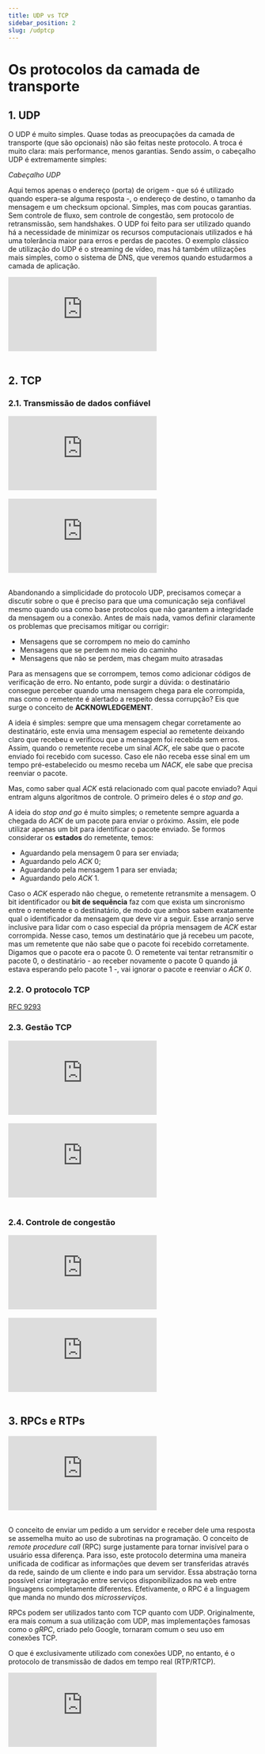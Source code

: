 ```yaml
---
title: UDP vs TCP
sidebar_position: 2
slug: /udptcp
---
```


# Os protocolos da camada de transporte

## 1. UDP

O UDP é muito simples. Quase todas as preocupações da camada de transporte (que
são opcionais) não são feitas neste protocolo. A troca é muito clara: mais
performance, menos garantias. Sendo assim, o cabeçalho UDP é extremamente
simples:

*Cabeçalho UDP*

Aqui temos apenas o endereço (porta) de origem - que só é utilizado quando
espera-se alguma resposta -, o endereço de destino, o tamanho da mensagem e um
checksum opcional. Simples, mas com poucas garantias. Sem controle de fluxo,
sem controle de congestão, sem protocolo de retransmissão, sem handshakes. O
UDP foi feito para ser utilizado quando há a necessidade de minimizar os
recursos computacionais utilizados e há uma tolerância maior para erros e
perdas de pacotes. O exemplo clássico de utilização do UDP é o streaming de
vídeo, mas há também utilizações mais simples, como o sistema de DNS, que
veremos quando estudarmos a camada de aplicação.

<div style={{ textAlign: 'center' }}>
    <iframe 
        style={{
            display: 'block',
            margin: 'auto',
            width: '100%',
            height: '50vh',
        }}
        src="https://www.youtube.com/embed/VjBDgcNno-Q" 
        frameborder="0" 
        allowFullScreen>
    </iframe>
</div>
<br/>

## 2. TCP

### 2.1. Transmissão de dados confiável

<div style={{ textAlign: 'center' }}>
    <iframe 
        style={{
            display: 'block',
            margin: 'auto',
            width: '100%',
            height: '50vh',
        }}
        src="https://www.youtube.com/embed/nyUHUtmxWg0" 
        frameborder="0" 
        allowFullScreen>
    </iframe>
</div>
<br/>

<div style={{ textAlign: 'center' }}>
    <iframe 
        style={{
            display: 'block',
            margin: 'auto',
            width: '100%',
            height: '50vh',
        }}
        src="https://www.youtube.com/embed/vxgH6r-II2Q" 
        frameborder="0" 
        allowFullScreen>
    </iframe>
</div>
<br/>

Abandonando a simplicidade do protocolo UDP, precisamos começar a discutir
sobre o que é preciso para que uma comunicação seja confiável mesmo quando usa
como base protocolos que não garantem a integridade da mensagem ou a conexão.
Antes de mais nada, vamos definir claramente os problemas que precisamos
mitigar ou corrigir:

* Mensagens que se corrompem no meio do caminho
* Mensagens que se perdem no meio do caminho
* Mensagens que não se perdem, mas chegam muito atrasadas

Para as mensagens que se corrompem, temos como adicionar códigos de verificação
de erro. No entanto, pode surgir a dúvida: o destinatário consegue perceber
quando uma mensagem chega para ele corrompida, mas como o remetente é alertado
a respeito dessa corrupção? Eis que surge o conceito de **ACKNOWLEDGEMENT**.

A ideia é simples: sempre que uma mensagem chegar corretamente ao destinatário,
este envia uma mensagem especial ao remetente deixando claro que recebeu e
verificou que a mensagem foi recebida sem erros. Assim, quando o remetente
recebe um sinal *ACK*, ele sabe que o pacote enviado foi recebido com sucesso.
Caso ele não receba esse sinal em um tempo pré-estabelecido ou mesmo receba um
*NACK*, ele sabe que precisa reenviar o pacote.

Mas, como saber qual *ACK* está relacionado com qual pacote enviado? Aqui
entram alguns algoritmos de controle. O primeiro deles é o *stop and go*. 

A ideia do *stop and go* é muito simples; o remetente sempre aguarda a chegada
do *ACK* de um pacote para enviar o próximo. Assim, ele pode utilizar apenas um
    bit para identificar o pacote enviado. Se formos considerar os **estados**
    do remetente, temos:

* Aguardando pela mensagem 0 para ser enviada; 
* Aguardando pelo *ACK* 0;
* Aguardando pela mensagem 1 para ser enviada;
* Aguardando pelo *ACK* 1.

Caso o *ACK* esperado não chegue, o remetente retransmite a mensagem. O bit
identificador ou **bit de sequência** faz com que exista um sincronismo entre o
remetente e o destinatário, de modo que ambos sabem exatamente qual o
identificador da mensagem que deve vir a seguir. Esse arranjo serve inclusive
para lidar com o caso especial da própria mensagem de *ACK* estar corrompida.
Nesse caso, temos um destinatário que já recebeu um pacote, mas um remetente
que não sabe que o pacote foi recebido corretamente. Digamos que o pacote era o
pacote 0. O remetente vai tentar retransmitir o pacote 0, o destinatário - ao
receber novamente o pacote 0 quando já estava esperando pelo pacote 1 -, vai
ignorar o pacote e reenviar o *ACK 0*.

### 2.2. O protocolo TCP

[RFC 9293](https://datatracker.ietf.org/doc/html/rfc9293)

### 2.3. Gestão TCP

<div style={{ textAlign: 'center' }}>
    <iframe 
        style={{
            display: 'block',
            margin: 'auto',
            width: '100%',
            height: '50vh',
        }}
        src="https://www.youtube.com/embed/UYJP-6mhF6E" 
        frameborder="0" 
        allowFullScreen>
    </iframe>
</div>
<br/>

<div style={{ textAlign: 'center' }}>
    <iframe 
        style={{
            display: 'block',
            margin: 'auto',
            width: '100%',
            height: '50vh',
        }}
        src="https://www.youtube.com/embed/E4I6t0mI_is" 
        frameborder="0" 
        allowFullScreen>
    </iframe>
</div>
<br/>

### 2.4. Controle de congestão

<div style={{ textAlign: 'center' }}>
    <iframe 
        style={{
            display: 'block',
            margin: 'auto',
            width: '100%',
            height: '50vh',
        }}
        src="https://www.youtube.com/embed/Fm92xvIp6JY" 
        frameborder="0" 
        allowFullScreen>
    </iframe>
</div>
<br/>

<div style={{ textAlign: 'center' }}>
    <iframe 
        style={{
            display: 'block',
            margin: 'auto',
            width: '100%',
            height: '50vh',
        }}
        src="https://www.youtube.com/embed/cIHiSR4j3g4" 
        frameborder="0" 
        allowFullScreen>
    </iframe>
</div>
<br/>


## 3. RPCs e RTPs

<div style={{ textAlign: 'center' }}>
    <iframe 
        style={{
            display: 'block',
            margin: 'auto',
            width: '100%',
            height: '50vh',
        }}
        src="https://www.youtube.com/embed/gnchfOojMk4" 
        frameborder="0" 
        allowFullScreen>
    </iframe>
</div>
<br/>

O conceito de enviar um pedido a um servidor e receber dele uma resposta se
assemelha muito ao uso de subrotinas na programação. O conceito de *remote
procedure call* (RPC) surge justamente para tornar invisível para o usuário
essa diferença. Para isso, este protocolo determina uma maneira unificada de
codificar as informações que devem ser transferidas através da rede, saindo de
um cliente e indo para um servidor. Essa abstração torna possível criar
integração entre serviços disponibilizados na web entre linguagens
completamente diferentes. Efetivamente, o RPC é a linguagem que manda no mundo
dos *microsserviços*.

RPCs podem ser utilizados tanto com TCP quanto com UDP. Originalmente, era mais
comum a sua utilização com UDP, mas implementações famosas como o *gRPC*,
criado pelo Google, tornaram comum o seu uso em conexões TCP.

O que é exclusivamente utilizado com conexões UDP, no entanto, é o
protocolo de transmissão de dados em tempo real (RTP/RTCP).

<div style={{ textAlign: 'center' }}>
    <iframe 
        style={{
            display: 'block',
            margin: 'auto',
            width: '100%',
            height: '50vh',
        }}
        src="https://www.youtube.com/embed/FD-MoBXsG1M" 
        frameborder="0" 
        allowFullScreen>
    </iframe>
</div>
<br/>
